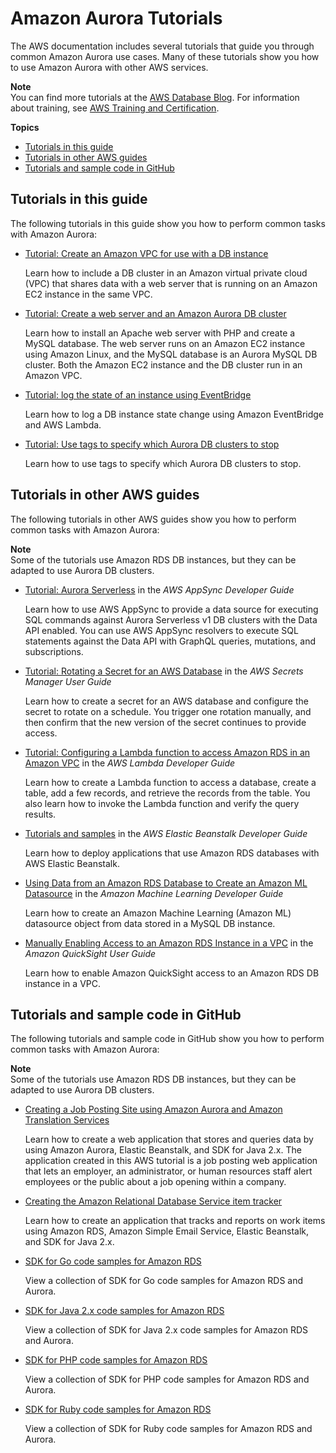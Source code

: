 # Amazon Aurora Tutorials<a name="CHAP_Tutorials"></a>

The AWS documentation includes several tutorials that guide you through common Amazon Aurora use cases\. Many of these tutorials show you how to use Amazon Aurora with other AWS services\. 

**Note**  
You can find more tutorials at the [AWS Database Blog](http://aws.amazon.com/blogs/database/)\. For information about training, see [AWS Training and Certification](https://www.aws.training/)\.

**Topics**
+ [Tutorials in this guide](#CHAP_Tutorials.ThisGuide)
+ [Tutorials in other AWS guides](#CHAP_Tutorials.OtherGuides)
+ [Tutorials and sample code in GitHub](#CHAP_Tutorials.GitHub)

## Tutorials in this guide<a name="CHAP_Tutorials.ThisGuide"></a>

The following tutorials in this guide show you how to perform common tasks with Amazon Aurora:
+ [Tutorial: Create an Amazon VPC for use with a DB instance](CHAP_Tutorials.WebServerDB.CreateVPC.md)

  Learn how to include a DB cluster in an Amazon virtual private cloud \(VPC\) that shares data with a web server that is running on an Amazon EC2 instance in the same VPC\.
+ [Tutorial: Create a web server and an Amazon Aurora DB cluster](TUT_WebAppWithRDS.md)

  Learn how to install an Apache web server with PHP and create a MySQL database\. The web server runs on an Amazon EC2 instance using Amazon Linux, and the MySQL database is an Aurora MySQL DB cluster\. Both the Amazon EC2 instance and the DB cluster run in an Amazon VPC\.
+ [Tutorial: log the state of an instance using EventBridge](rds-cloud-watch-events.md#log-rds-instance-state)

  Learn how to log a DB instance state change using Amazon EventBridge and AWS Lambda\.
+ [Tutorial: Use tags to specify which Aurora DB clusters to stop](USER_Tagging.md#Tagging.Aurora.Autostop)

  Learn how to use tags to specify which Aurora DB clusters to stop\.

## Tutorials in other AWS guides<a name="CHAP_Tutorials.OtherGuides"></a>

The following tutorials in other AWS guides show you how to perform common tasks with Amazon Aurora:

**Note**  
Some of the tutorials use Amazon RDS DB instances, but they can be adapted to use Aurora DB clusters\.
+ [ Tutorial: Aurora Serverless](https://docs.aws.amazon.com/appsync/latest/devguide/tutorial-rds-resolvers.html) in the *AWS AppSync Developer Guide*

  Learn how to use AWS AppSync to provide a data source for executing SQL commands against Aurora Serverless v1 DB clusters with the Data API enabled\. You can use AWS AppSync resolvers to execute SQL statements against the Data API with GraphQL queries, mutations, and subscriptions\.
+ [ Tutorial: Rotating a Secret for an AWS Database](https://docs.aws.amazon.com/secretsmanager/latest/userguide/tutorials_db-rotate.html) in the *AWS Secrets Manager User Guide*

  Learn how to create a secret for an AWS database and configure the secret to rotate on a schedule\. You trigger one rotation manually, and then confirm that the new version of the secret continues to provide access\.
+ [ Tutorial: Configuring a Lambda function to access Amazon RDS in an Amazon VPC](https://docs.aws.amazon.com/lambda/latest/dg/services-rds-tutorial.html) in the *AWS Lambda Developer Guide*

  Learn how to create a Lambda function to access a database, create a table, add a few records, and retrieve the records from the table\. You also learn how to invoke the Lambda function and verify the query results\.
+ [ Tutorials and samples](https://docs.aws.amazon.com/elasticbeanstalk/latest/dg/tutorials.html) in the *AWS Elastic Beanstalk Developer Guide*

  Learn how to deploy applications that use Amazon RDS databases with AWS Elastic Beanstalk\.
+ [ Using Data from an Amazon RDS Database to Create an Amazon ML Datasource](https://docs.aws.amazon.com/machine-learning/latest/dg/using-amazon-rds-with-amazon-ml.html) in the *Amazon Machine Learning Developer Guide*

  Learn how to create an Amazon Machine Learning \(Amazon ML\) datasource object from data stored in a MySQL DB instance\.
+ [ Manually Enabling Access to an Amazon RDS Instance in a VPC](https://docs.aws.amazon.com/quicksight/latest/user/rds-vpc-access.html) in the *Amazon QuickSight User Guide*

  Learn how to enable Amazon QuickSight access to an Amazon RDS DB instance in a VPC\.

## Tutorials and sample code in GitHub<a name="CHAP_Tutorials.GitHub"></a>

The following tutorials and sample code in GitHub show you how to perform common tasks with Amazon Aurora:

**Note**  
Some of the tutorials use Amazon RDS DB instances, but they can be adapted to use Aurora DB clusters\.
+ [ Creating a Job Posting Site using Amazon Aurora and Amazon Translation Services](https://github.com/awsdocs/aws-doc-sdk-examples/tree/master/javav2/usecases/Creating_amazon_aurora_app)

  Learn how to create a web application that stores and queries data by using Amazon Aurora, Elastic Beanstalk, and SDK for Java 2\.x\. The application created in this AWS tutorial is a job posting web application that lets an employer, an administrator, or human resources staff alert employees or the public about a job opening within a company\.
+ [ Creating the Amazon Relational Database Service item tracker](https://github.com/awsdocs/aws-doc-sdk-examples/tree/master/javav2/usecases/Creating_rds_item_tracker)

  Learn how to create an application that tracks and reports on work items using Amazon RDS, Amazon Simple Email Service, Elastic Beanstalk, and SDK for Java 2\.x\.
+ [ SDK for Go code samples for Amazon RDS](https://github.com/awsdocs/aws-doc-sdk-examples/tree/master/go/rds)

  View a collection of SDK for Go code samples for Amazon RDS and Aurora\.
+ [ SDK for Java 2\.x code samples for Amazon RDS](https://github.com/awsdocs/aws-doc-sdk-examples/tree/master/javav2/example_code/rds/src/main/java/com/example/rds)

  View a collection of SDK for Java 2\.x code samples for Amazon RDS and Aurora\.
+ [ SDK for PHP code samples for Amazon RDS](https://github.com/awsdocs/aws-doc-sdk-examples/tree/master/php/example_code/rds)

  View a collection of SDK for PHP code samples for Amazon RDS and Aurora\.
+ [ SDK for Ruby code samples for Amazon RDS](https://github.com/awsdocs/aws-doc-sdk-examples/tree/master/ruby/example_code/rds)

  View a collection of SDK for Ruby code samples for Amazon RDS and Aurora\.